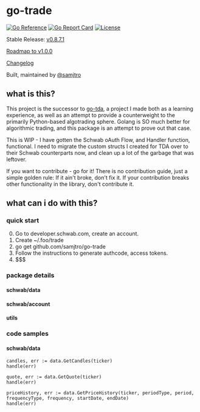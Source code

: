# go-trade
[![Go Reference](https://pkg.go.dev/badge/github.com/samjtro/go-trade.svg)](https://pkg.go.dev/github.com/samjtro/go-trade)
[![Go Report Card](https://goreportcard.com/badge/github.com/samjtro/go-trade)](https://goreportcard.com/report/github.com/samjtro/go-trade)
[![License](https://img.shields.io/badge/license-Apache2-brightgreen.svg)](LICENSE)

Stable Release: [v0.8.7.1](https://github.com/samjtro/go-trade/tree/stable)

[Roadmap to v1.0.0](https://github.com/samjtro/go-trade/blob/main/TODO.md)

[Changelog](https://github.com/samjtro/go-tradtradee/blob/main/CHANGELOG.md)

Built, maintained by [@samjtro](https://github.com/samjtro)

## what is this?

This project is the successor to [go-tda](https://github.com/samjtro/go-tda), a project I made both as a learning experience, as well as an attempt to provide a counterweight to the primarily Python-based algotrading sphere. Golang is SO much better for algorithmic trading, and this package is an attempt to prove out that case.

This is WIP - I have gotten the Schwab oAuth Flow, and Handler function, functional. I need to migrate the custom structs I created for TDA over to their Schwab counterparts now, and clean up a lot of the garbage that was leftover.

If you want to contribute - go for it! There is no contribution guide, just a simple golden rule: If it ain't broke, don't fix it. If your contribution breaks other functionality in the library, don't contribute it.

## what can i do with this?

### quick start

0. Go to developer.schwab.com, create an account.
1. Create ~/.foo/trade
2. go get github.com/samjtro/go-trade
3. Follow the instructions to generate authcode, access tokens.
4. $$$

### package details

#### schwab/data
#### schwab/account
#### utils

### code samples

#### schwab/data

```
candles, err := data.GetCandles(ticker)
handle(err)

quote, err := data.GetQuote(ticker)
handle(err)

priceHistory, err := data.GetPriceHistory(ticker, periodType, period, frequencyType, frequency, startDate, endDate)
handle(err)
```
